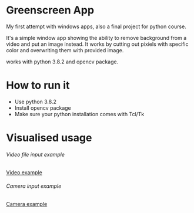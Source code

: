 # Greenscreen App

My first attempt with windows apps, also a final project for python course. 

It's a simple window app showing the ability to remove background from a video and put an image instead. It works by cutting out pixiels with specific color and overwriting them with provided image. 

works with python 3.8.2 and opencv package. 

# How to run it

- Use python 3.8.2
- Install opencv package
- Make sure your python installation comes with Tcl/Tk

# Visualised usage

###### Video file input example
[Video example](https://imgur.com/wZ49MjX)

###### Camera input example
[Camera example](https://imgur.com/a/b6JH4xI)
